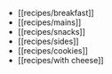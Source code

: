 - [[recipes/breakfast]]
- [[recipes/mains]]
- [[recipes/snacks]]
- [[recipes/sides]]
- [[recipes/cookies]]
- [[recipes/with cheese]]